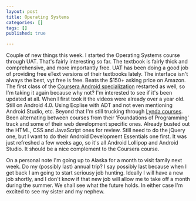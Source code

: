 ```yaml
---
layout: post
title: Operating Systems
categories: []
tags: []
published: true

---
```

Couple of new things this week. I started the Operating Systems course through UAT. That's fairly interesting so far. The textbook is fairly thick and comprehensive, and more importantly free. UAT has been doing a good job of providing free eText versions of their textbooks lately. The interface isn't always the best, vyt free is free. Beats the $150+ asking price on Amazon. The first class of the <a href="https://www.coursera.org/course/androidpart1" target="_blank">Coursera Android specialization</a> restarted as well, so I'm taking it again because why not? I'm interested to see if it's been updated at all. When I first took it the videos were already over a year old. Still on Android 4.0. Using Ecplise with ADT and not even mentioning Android Studio, etc. Beyond that I'm still trucking through <a href="http://www.lynda.com/AllCertificates/User/1103034" targer="_blank">Lynda courses</a>. Been alternating between courses from their 'Foundations of Programming' track and some of their web development specific ones. Already busted out the HTML, CSS and JavaScript ones for review. Still need to do the jQuery one, but I want to do their Android Development Essentials one first. It was just refreshed a few weeks ago, so it's all Android Lollipop and Android Studio. It should be a nice complement to the Coursera course.

On a personal note I'm going up to Alaska for a month to visit family next week. Do my (possibly last) annual trip? I say possibly last because when I get back I am going to start seriousy job hunting. Ideally I will have a new job shortly, and I don't know if that new job will allow me to take off a month during the summer. We shall see what the future holds. In either case I'm excited to see my sister and my nephew. 